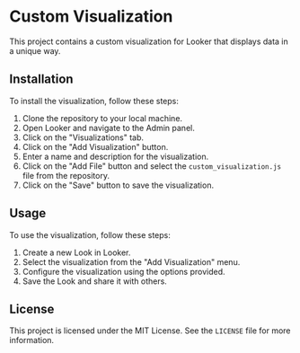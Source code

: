 # Custom Visualization

This project contains a custom visualization for Looker that displays data in a unique way.

## Installation

To install the visualization, follow these steps:

1. Clone the repository to your local machine.
2. Open Looker and navigate to the Admin panel.
3. Click on the "Visualizations" tab.
4. Click on the "Add Visualization" button.
5. Enter a name and description for the visualization.
6. Click on the "Add File" button and select the `custom_visualization.js` file from the repository.
7. Click on the "Save" button to save the visualization.

## Usage

To use the visualization, follow these steps:

1. Create a new Look in Looker.
2. Select the visualization from the "Add Visualization" menu.
3. Configure the visualization using the options provided.
4. Save the Look and share it with others.

## License

This project is licensed under the MIT License. See the `LICENSE` file for more information.
